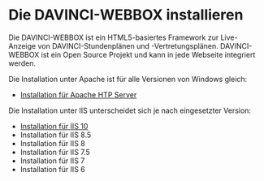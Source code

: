 # Die DAVINCI-WEBBOX installieren

Die DAVINCI-WEBBOX ist ein HTML5-basiertes Framework zur Live-Anzeige von DAVINCI-Stundenplänen und -Vertretungsplänen. DAVINCI-WEBBOX ist ein Open Source Projekt und kann in jede Webseite integriert werden.

Die Installation unter Apache ist für alle Versionen von Windows gleich:

* [Installation für Apache HTP Server](https://doc.davinci6.stueber.de/09.infoserver/setup-webbox/apache)

Die Installation unter IIS unterscheidet sich je nach eingesetzter Version:

* [Installation für IIS 10](https://doc.davinci6.stueber.de/09.infoserver/setup-webbox/iis-10)
* Installation für IIS 8.5
* Installation für IIS 8
* Installation für IIS 7.5
* Installation für IIS 7
* Installation für IIS 6
